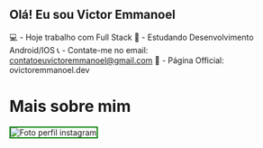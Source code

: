 ## Olá! Eu sou Victor Emmanoel

💻 - Hoje trabalho com Full Stack
📖 - Estudando Desenvolvimento Android/IOS
📞 - Contate-me no email: contatoeuvictoremmanoel@gmail.com
📃 - Página Official: ovictoremmanoel.dev

# Mais sobre mim

<style>
    div img 
    {
        border: 2px solid green;
    }
</style>

<div>
    <img src="https://instagram.fbsb12-2.fna.fbcdn.net/v/t51.2885-19/312371735_839031797513979_8126513937905568744_n.jpg?stp=dst-jpg_s150x150&_nc_ht=instagram.fbsb12-2.fna.fbcdn.net&_nc_cat=103&_nc_ohc=D7CuWO8OvyUAX_DjhFx&edm=AOQ1c0wBAAAA&ccb=7-5&oh=00_AfCuIucpgQEg-Pfy3hqcAbrqVeWutnjey5eSlDbP-Yir3A&oe=63863EAB&_nc_sid=8fd12b" alt="Foto perfil instagram">
</div>